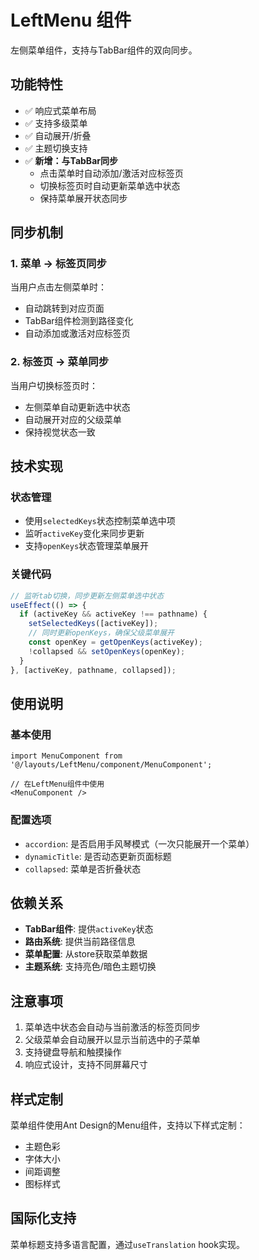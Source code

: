 # LeftMenu 组件

左侧菜单组件，支持与TabBar组件的双向同步。

## 功能特性

- ✅ 响应式菜单布局
- ✅ 支持多级菜单
- ✅ 自动展开/折叠
- ✅ 主题切换支持
- ✅ **新增：与TabBar同步**
  - 点击菜单时自动添加/激活对应标签页
  - 切换标签页时自动更新菜单选中状态
  - 保持菜单展开状态同步

## 同步机制

### 1. 菜单 → 标签页同步
当用户点击左侧菜单时：
- 自动跳转到对应页面
- TabBar组件检测到路径变化
- 自动添加或激活对应标签页

### 2. 标签页 → 菜单同步
当用户切换标签页时：
- 左侧菜单自动更新选中状态
- 自动展开对应的父级菜单
- 保持视觉状态一致

## 技术实现

### 状态管理
- 使用`selectedKeys`状态控制菜单选中项
- 监听`activeKey`变化来同步更新
- 支持`openKeys`状态管理菜单展开

### 关键代码
```typescript
// 监听tab切换，同步更新左侧菜单选中状态
useEffect(() => {
  if (activeKey && activeKey !== pathname) {
    setSelectedKeys([activeKey]);
    // 同时更新openKeys，确保父级菜单展开
    const openKey = getOpenKeys(activeKey);
    !collapsed && setOpenKeys(openKey);
  }
}, [activeKey, pathname, collapsed]);
```

## 使用说明

### 基本使用
```tsx
import MenuComponent from '@/layouts/LeftMenu/component/MenuComponent';

// 在LeftMenu组件中使用
<MenuComponent />
```

### 配置选项
- `accordion`: 是否启用手风琴模式（一次只能展开一个菜单）
- `dynamicTitle`: 是否动态更新页面标题
- `collapsed`: 菜单是否折叠状态

## 依赖关系

- **TabBar组件**: 提供`activeKey`状态
- **路由系统**: 提供当前路径信息
- **菜单配置**: 从store获取菜单数据
- **主题系统**: 支持亮色/暗色主题切换

## 注意事项

1. 菜单选中状态会自动与当前激活的标签页同步
2. 父级菜单会自动展开以显示当前选中的子菜单
3. 支持键盘导航和触摸操作
4. 响应式设计，支持不同屏幕尺寸

## 样式定制

菜单组件使用Ant Design的Menu组件，支持以下样式定制：
- 主题色彩
- 字体大小
- 间距调整
- 图标样式

## 国际化支持

菜单标题支持多语言配置，通过`useTranslation` hook实现。
